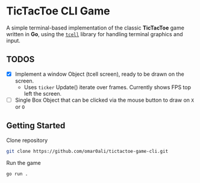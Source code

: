 # TicTacToe CLI Game

A simple terminal-based implementation of the classic **TicTacToe** game written in **Go**, using the [`tcell`](https://github.com/gdamore/tcell) library for handling terminal graphics and input.

## TODOS
- [x] Implement a window Object (tcell screen), ready to be drawn on the screen.
    - Uses `ticker` Update() iterate over frames. Currently shows FPS top left the screen.
- [ ] Single Box Object that can be clicked via the mouse button to draw on `X` or `O`

## Getting Started

Clone repository

```bash
git clone https://github.com/omar0ali/tictactoe-game-cli.git
```

Run the game

```bash
go run .
```

